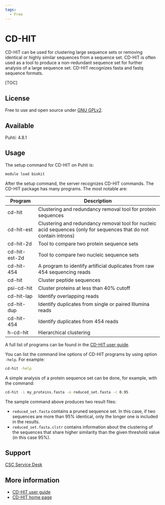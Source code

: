 ```yaml
---
tags:
  - Free
---
```


# CD-HIT

CD-HIT can be used for clustering large sequence sets or removing identical or highly similar sequences from a sequence set. 
CD-HIT is often used as a tool to produce a non-redundant sequence set for further analysis of a large sequence set. 
CD-HIT recognizes fasta and fastq sequence formats.

[TOC]

## License

Free to use and open source under [GNU GPLv2](https://www.gnu.org/licenses/old-licenses/gpl-2.0.html).

## Available

Puhti: 4.8.1 

## Usage

The setup command for CD-HIT on Puhti is:

```bash
module load biokit
```

After the setup command, the server recognizes CD-HIT commands. The CD-HIT package has many programs. The most notable are:

| Program | Description |
|---------|-------------|
|cd-hit |Clustering and redundancy removal tool for protein sequences|
|cd-hit-est |	Clustering and redundancy removal tool for nucleic acid sequences (only for sequences that do not contain introns)|
|cd-hit-2d | Tool to compare two protein sequence sets |
|cd-hit-est-2d | Tool to compare two nucleic sequence sets |
|cd-hit-454 | A program to identify artificial duplicates from raw 454 sequencing reads |
|cd-hit	| Cluster peptide sequences	|
|psi-cd-hit	| Cluster proteins at less than 40% cutoff	|
|cd-hit-lap	| Identify overlapping reads |
|cd-hit-dup | Identify duplicates from single or paired Illumina reads |	
|cd-hit-454 | Identify duplicates from 454 reads |
|h-cd-hit | Hierarchical clustering |	
 

A full list of programs can be found in the [CD-HIT user guide](https://github.com/weizhongli/cdhit/wiki).

You can list the command line options of CD-HIT programs by using option `-help`. For example:

```bash
cd-hit -help
```

A simple analysis of a protein sequence set can be done, for example, with the command:

```bash
cd-hit -i my_proteins.fasta -o reduced_set.fasta -c 0.95
```

The sample command above produces two result files:

* `reduced_set.fasta` contains a pruned sequence set. In this case, if two sequences are more than 95% identical, only the longer one is included in the results.
* `reduced_set.fasta.clstr` contains information about the clustering of the sequences that share higher similarity than the given threshold value (in this case 95%).

## Support

[CSC Service Desk](../support/contact.md)

## More information

* [CD-HIT user guide](https://github.com/weizhongli/cdhit/wiki)
* [CD-HIT home page](http://sites.google.com/view/cd-hit)
